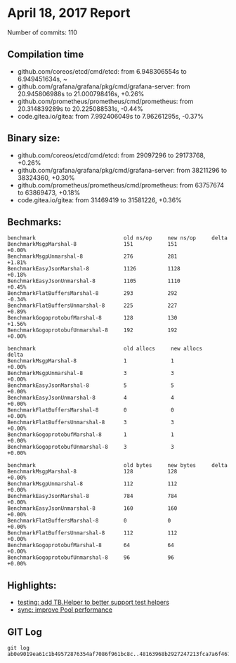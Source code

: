 # April 18, 2017 Report

Number of commits: 110

## Compilation time

* github.com/coreos/etcd/cmd/etcd: from 6.948306554s to 6.949451634s, ~
* github.com/grafana/grafana/pkg/cmd/grafana-server: from 20.945806988s to 21.000798416s, +0.26%
* github.com/prometheus/prometheus/cmd/prometheus: from 20.314839289s to 20.225088531s, -0.44%
* code.gitea.io/gitea: from 7.992406049s to 7.96261295s, -0.37%

## Binary size:

* github.com/coreos/etcd/cmd/etcd: from 29097296 to 29173768, +0.26%
* github.com/grafana/grafana/pkg/cmd/grafana-server: from 38211296 to 38324360, +0.30%
* github.com/prometheus/prometheus/cmd/prometheus: from 63757674 to 63869473, +0.18%
* code.gitea.io/gitea: from 31469419 to 31581226, +0.36%

## Bechmarks:

```
benchmark                            old ns/op     new ns/op     delta
BenchmarkMsgpMarshal-8               151           151           +0.00%
BenchmarkMsgpUnmarshal-8             276           281           +1.81%
BenchmarkEasyJsonMarshal-8           1126          1128          +0.18%
BenchmarkEasyJsonUnmarshal-8         1105          1110          +0.45%
BenchmarkFlatBuffersMarshal-8        293           292           -0.34%
BenchmarkFlatBuffersUnmarshal-8      225           227           +0.89%
BenchmarkGogoprotobufMarshal-8       128           130           +1.56%
BenchmarkGogoprotobufUnmarshal-8     192           192           +0.00%

benchmark                            old allocs     new allocs     delta
BenchmarkMsgpMarshal-8               1              1              +0.00%
BenchmarkMsgpUnmarshal-8             3              3              +0.00%
BenchmarkEasyJsonMarshal-8           5              5              +0.00%
BenchmarkEasyJsonUnmarshal-8         4              4              +0.00%
BenchmarkFlatBuffersMarshal-8        0              0              +0.00%
BenchmarkFlatBuffersUnmarshal-8      3              3              +0.00%
BenchmarkGogoprotobufMarshal-8       1              1              +0.00%
BenchmarkGogoprotobufUnmarshal-8     3              3              +0.00%

benchmark                            old bytes     new bytes     delta
BenchmarkMsgpMarshal-8               128           128           +0.00%
BenchmarkMsgpUnmarshal-8             112           112           +0.00%
BenchmarkEasyJsonMarshal-8           784           784           +0.00%
BenchmarkEasyJsonUnmarshal-8         160           160           +0.00%
BenchmarkFlatBuffersMarshal-8        0             0             +0.00%
BenchmarkFlatBuffersUnmarshal-8      112           112           +0.00%
BenchmarkGogoprotobufMarshal-8       64            64            +0.00%
BenchmarkGogoprotobufUnmarshal-8     96            96            +0.00%
```
## Highlights: 

* [testing: add TB.Helper to better support test helpers](https://github.com/golang/go/commit/bc2931372243043842161c0a60bd2f86ef9696ee)
* [sync: improve Pool performance](https://github.com/golang/go/commit/af5c95117b26e22d942a12e15bdc8e25607f738c)

## GIT Log

```
git log ab0e9019ea61c1b49572876354af7086f961bc8c..48163968b2927247213fca7a6f4678d3c93855dc
```
